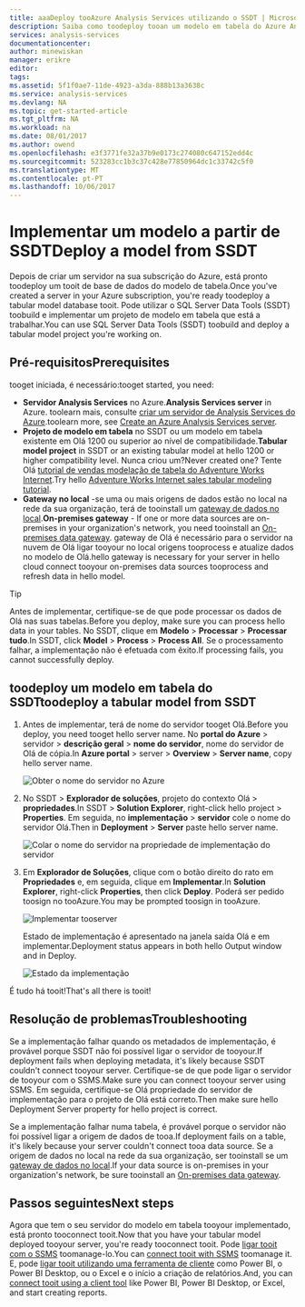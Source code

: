 ```yaml
---
title: aaaDeploy tooAzure Analysis Services utilizando o SSDT | Microsoft Docs
description: Saiba como toodeploy tooan um modelo em tabela do Azure Analysis Services server utilizando o SSDT.
services: analysis-services
documentationcenter: 
author: minewiskan
manager: erikre
editor: 
tags: 
ms.assetid: 5f1f0ae7-11de-4923-a3da-888b13a3638c
ms.service: analysis-services
ms.devlang: NA
ms.topic: get-started-article
ms.tgt_pltfrm: NA
ms.workload: na
ms.date: 08/01/2017
ms.author: owend
ms.openlocfilehash: e3f3771fe32a37b9e0173c274080c647152edd4c
ms.sourcegitcommit: 523283cc1b3c37c428e77850964dc1c33742c5f0
ms.translationtype: MT
ms.contentlocale: pt-PT
ms.lasthandoff: 10/06/2017
---
```

# <a name="deploy-a-model-from-ssdt"></a><span data-ttu-id="34990-103">Implementar um modelo a partir de SSDT</span><span class="sxs-lookup"><span data-stu-id="34990-103">Deploy a model from SSDT</span></span>
<span data-ttu-id="34990-104">Depois de criar um servidor na sua subscrição do Azure, está pronto toodeploy um tooit de base de dados do modelo de tabela.</span><span class="sxs-lookup"><span data-stu-id="34990-104">Once you've created a server in your Azure subscription, you're ready toodeploy a tabular model database tooit.</span></span> <span data-ttu-id="34990-105">Pode utilizar o SQL Server Data Tools (SSDT) toobuild e implementar um projeto de modelo em tabela que está a trabalhar.</span><span class="sxs-lookup"><span data-stu-id="34990-105">You can use SQL Server Data Tools (SSDT) toobuild and deploy a tabular model project you're working on.</span></span> 

## <a name="prerequisites"></a><span data-ttu-id="34990-106">Pré-requisitos</span><span class="sxs-lookup"><span data-stu-id="34990-106">Prerequisites</span></span>
<span data-ttu-id="34990-107">tooget iniciada, é necessário:</span><span class="sxs-lookup"><span data-stu-id="34990-107">tooget started, you need:</span></span>

* <span data-ttu-id="34990-108">**Servidor Analysis Services** no Azure.</span><span class="sxs-lookup"><span data-stu-id="34990-108">**Analysis Services server** in Azure.</span></span> <span data-ttu-id="34990-109">toolearn mais, consulte [criar um servidor de Analysis Services do Azure](analysis-services-create-server.md).</span><span class="sxs-lookup"><span data-stu-id="34990-109">toolearn more, see [Create an Azure Analysis Services server](analysis-services-create-server.md).</span></span>
* <span data-ttu-id="34990-110">**Projeto de modelo em tabela** no SSDT ou um modelo em tabela existente em Olá 1200 ou superior ao nível de compatibilidade.</span><span class="sxs-lookup"><span data-stu-id="34990-110">**Tabular model project** in SSDT or an existing tabular model at hello 1200 or higher compatibility level.</span></span> <span data-ttu-id="34990-111">Nunca criou um?</span><span class="sxs-lookup"><span data-stu-id="34990-111">Never created one?</span></span> <span data-ttu-id="34990-112">Tente Olá [tutorial de vendas modelação de tabela do Adventure Works Internet](https://msdn.microsoft.com/library/hh231691.aspx).</span><span class="sxs-lookup"><span data-stu-id="34990-112">Try hello [Adventure Works Internet sales tabular modeling tutorial](https://msdn.microsoft.com/library/hh231691.aspx).</span></span>
* <span data-ttu-id="34990-113">**Gateway no local** -se uma ou mais origens de dados estão no local na rede da sua organização, terá de tooinstall um [gateway de dados no local](analysis-services-gateway.md).</span><span class="sxs-lookup"><span data-stu-id="34990-113">**On-premises gateway** - If one or more data sources are on-premises in your organization's network, you need tooinstall an [On-premises data gateway](analysis-services-gateway.md).</span></span> <span data-ttu-id="34990-114">gateway de Olá é necessário para o servidor na nuvem de Olá ligar tooyour no local origens tooprocess e atualize dados no modelo de Olá.</span><span class="sxs-lookup"><span data-stu-id="34990-114">hello gateway is necessary for your server in hello cloud connect tooyour on-premises data sources tooprocess and refresh data in hello model.</span></span>

> [!TIP]
> <span data-ttu-id="34990-115">Antes de implementar, certifique-se de que pode processar os dados de Olá nas suas tabelas.</span><span class="sxs-lookup"><span data-stu-id="34990-115">Before you deploy, make sure you can process hello data in your tables.</span></span> <span data-ttu-id="34990-116">No SSDT, clique em **Modelo** > **Processar** > **Processar tudo**.</span><span class="sxs-lookup"><span data-stu-id="34990-116">In SSDT, click **Model** > **Process** > **Process All**.</span></span> <span data-ttu-id="34990-117">Se o processamento falhar, a implementação não é efetuada com êxito.</span><span class="sxs-lookup"><span data-stu-id="34990-117">If processing fails, you cannot successfully deploy.</span></span>
> 
> 

## <a name="toodeploy-a-tabular-model-from-ssdt"></a><span data-ttu-id="34990-118">toodeploy um modelo em tabela do SSDT</span><span class="sxs-lookup"><span data-stu-id="34990-118">toodeploy a tabular model from SSDT</span></span>

1. <span data-ttu-id="34990-119">Antes de implementar, terá de nome do servidor tooget Olá.</span><span class="sxs-lookup"><span data-stu-id="34990-119">Before you deploy, you need tooget hello server name.</span></span> <span data-ttu-id="34990-120">No **portal do Azure** > servidor > **descrição geral** > **nome do servidor**, nome do servidor de Olá de cópia.</span><span class="sxs-lookup"><span data-stu-id="34990-120">In **Azure portal** > server > **Overview** > **Server name**, copy hello server name.</span></span>
   
    ![Obter o nome do servidor no Azure](./media/analysis-services-deploy/aas-deploy-get-server-name.png)
2. <span data-ttu-id="34990-122">No SSDT > **Explorador de soluções**, projeto do contexto Olá > **propriedades**.</span><span class="sxs-lookup"><span data-stu-id="34990-122">In SSDT > **Solution Explorer**, right-click hello project > **Properties**.</span></span> <span data-ttu-id="34990-123">Em seguida, no **implementação** > **servidor** cole o nome do servidor Olá.</span><span class="sxs-lookup"><span data-stu-id="34990-123">Then in **Deployment** > **Server** paste hello server name.</span></span>   
   
    ![Colar o nome do servidor na propriedade de implementação do servidor](./media/analysis-services-deploy/aas-deploy-deployment-server-property.png)
3. <span data-ttu-id="34990-125">Em **Explorador de Soluções**, clique com o botão direito do rato em **Propriedades** e, em seguida, clique em **Implementar**.</span><span class="sxs-lookup"><span data-stu-id="34990-125">In **Solution Explorer**, right-click **Properties**, then click **Deploy**.</span></span> <span data-ttu-id="34990-126">Poderá ser pedido toosign no tooAzure.</span><span class="sxs-lookup"><span data-stu-id="34990-126">You may be prompted toosign in tooAzure.</span></span>
   
    ![Implementar tooserver](./media/analysis-services-deploy/aas-deploy-deploy.png)
   
    <span data-ttu-id="34990-128">Estado de implementação é apresentado na janela saída Olá e em implementar.</span><span class="sxs-lookup"><span data-stu-id="34990-128">Deployment status appears in both hello Output window and in Deploy.</span></span>
   
    ![Estado da implementação](./media/analysis-services-deploy/aas-deploy-status.png)

<span data-ttu-id="34990-130">É tudo há tooit!</span><span class="sxs-lookup"><span data-stu-id="34990-130">That's all there is tooit!</span></span>


## <a name="troubleshooting"></a><span data-ttu-id="34990-131">Resolução de problemas</span><span class="sxs-lookup"><span data-stu-id="34990-131">Troubleshooting</span></span>
<span data-ttu-id="34990-132">Se a implementação falhar quando os metadados de implementação, é provável porque SSDT não foi possível ligar o servidor de tooyour.</span><span class="sxs-lookup"><span data-stu-id="34990-132">If deployment fails when deploying metadata, it's likely because SSDT couldn't connect tooyour server.</span></span> <span data-ttu-id="34990-133">Certifique-se de que pode ligar o servidor de tooyour com o SSMS.</span><span class="sxs-lookup"><span data-stu-id="34990-133">Make sure you can connect tooyour server using SSMS.</span></span> <span data-ttu-id="34990-134">Em seguida, certifique-se Olá propriedade do servidor de implementação para o projeto de Olá está correto.</span><span class="sxs-lookup"><span data-stu-id="34990-134">Then make sure hello Deployment Server property for hello project is correct.</span></span>

<span data-ttu-id="34990-135">Se a implementação falhar numa tabela, é provável porque o servidor não foi possível ligar a origem de dados de tooa.</span><span class="sxs-lookup"><span data-stu-id="34990-135">If deployment fails on a table, it's likely because your server couldn't connect tooa data source.</span></span> <span data-ttu-id="34990-136">Se a origem de dados no local na rede da sua organização, ser tooinstall se um [gateway de dados no local](analysis-services-gateway.md).</span><span class="sxs-lookup"><span data-stu-id="34990-136">If your data source is on-premises in your organization's network, be sure tooinstall an [On-premises data gateway](analysis-services-gateway.md).</span></span>

## <a name="next-steps"></a><span data-ttu-id="34990-137">Passos seguintes</span><span class="sxs-lookup"><span data-stu-id="34990-137">Next steps</span></span>
<span data-ttu-id="34990-138">Agora que tem o seu servidor do modelo em tabela tooyour implementado, está pronto tooconnect tooit.</span><span class="sxs-lookup"><span data-stu-id="34990-138">Now that you have your tabular model deployed tooyour server, you're ready tooconnect tooit.</span></span> <span data-ttu-id="34990-139">Pode [ligar tooit com o SSMS](analysis-services-manage.md) toomanage-lo.</span><span class="sxs-lookup"><span data-stu-id="34990-139">You can [connect tooit with SSMS](analysis-services-manage.md) toomanage it.</span></span> <span data-ttu-id="34990-140">E, pode [ligar tooit utilizando uma ferramenta de cliente](analysis-services-connect.md) como Power BI, o Power BI Desktop, ou o Excel e o início a criação de relatórios.</span><span class="sxs-lookup"><span data-stu-id="34990-140">And, you can [connect tooit using a client tool](analysis-services-connect.md) like Power BI, Power BI Desktop, or Excel, and start creating reports.</span></span>

